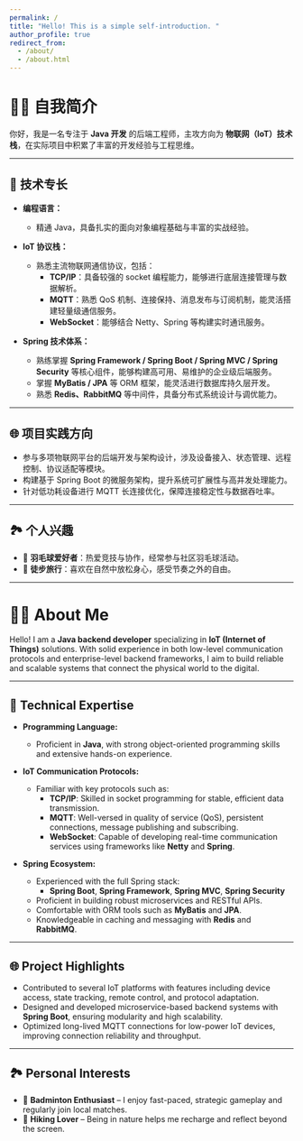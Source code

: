 ```yaml
---
permalink: /
title: "Hello! This is a simple self-introduction. "
author_profile: true
redirect_from: 
  - /about/
  - /about.html
---
```


# 👨‍💻 自我简介

你好，我是一名专注于 **Java 开发** 的后端工程师，主攻方向为 **物联网（IoT）技术栈**，在实际项目中积累了丰富的开发经验与工程思维。

---

## 💼 技术专长

- **编程语言：**  
  - 精通 Java，具备扎实的面向对象编程基础与丰富的实战经验。
  
- **IoT 协议栈：**  
  - 熟悉主流物联网通信协议，包括：
    - **TCP/IP**：具备较强的 socket 编程能力，能够进行底层连接管理与数据解析。
    - **MQTT**：熟悉 QoS 机制、连接保持、消息发布与订阅机制，能灵活搭建轻量级通信服务。
    - **WebSocket**：能够结合 Netty、Spring 等构建实时通讯服务。
  
- **Spring 技术体系：**  
  - 熟练掌握 **Spring Framework / Spring Boot / Spring MVC / Spring Security** 等核心组件，能够构建高可用、易维护的企业级后端服务。
  - 掌握 **MyBatis / JPA** 等 ORM 框架，能灵活进行数据库持久层开发。
  - 熟悉 **Redis、RabbitMQ** 等中间件，具备分布式系统设计与调优能力。

---

## 🌐 项目实践方向

- 参与多项物联网平台的后端开发与架构设计，涉及设备接入、状态管理、远程控制、协议适配等模块。
- 构建基于 Spring Boot 的微服务架构，提升系统可扩展性与高并发处理能力。
- 针对低功耗设备进行 MQTT 长连接优化，保障连接稳定性与数据吞吐率。

---

## 🏞️ 个人兴趣

- 🏸 **羽毛球爱好者**：热爱竞技与协作，经常参与社区羽毛球活动。
- 🚶 **徒步旅行**：喜欢在自然中放松身心，感受节奏之外的自由。

---



# 👨‍💻 About Me

Hello! I am a **Java backend developer** specializing in **IoT (Internet of Things)** solutions. With solid experience in both low-level communication protocols and enterprise-level backend frameworks, I aim to build reliable and scalable systems that connect the physical world to the digital.

---

## 💼 Technical Expertise

- **Programming Language:**
  - Proficient in **Java**, with strong object-oriented programming skills and extensive hands-on experience.

- **IoT Communication Protocols:**
  - Familiar with key protocols such as:
    - **TCP/IP**: Skilled in socket programming for stable, efficient data transmission.
    - **MQTT**: Well-versed in quality of service (QoS), persistent connections, message publishing and subscribing.
    - **WebSocket**: Capable of developing real-time communication services using frameworks like **Netty** and **Spring**.

- **Spring Ecosystem:**
  - Experienced with the full Spring stack:
    - **Spring Boot**, **Spring Framework**, **Spring MVC**, **Spring Security**
  - Proficient in building robust microservices and RESTful APIs.
  - Comfortable with ORM tools such as **MyBatis** and **JPA**.
  - Knowledgeable in caching and messaging with **Redis** and **RabbitMQ**.

---

## 🌐 Project Highlights

- Contributed to several IoT platforms with features including device access, state tracking, remote control, and protocol adaptation.
- Designed and developed microservice-based backend systems with **Spring Boot**, ensuring modularity and high scalability.
- Optimized long-lived MQTT connections for low-power IoT devices, improving connection reliability and throughput.

---

## 🏞️ Personal Interests

- 🏸 **Badminton Enthusiast** – I enjoy fast-paced, strategic gameplay and regularly join local matches.
- 🚶 **Hiking Lover** – Being in nature helps me recharge and reflect beyond the screen.